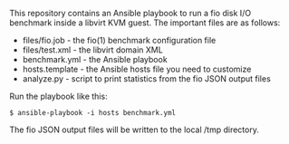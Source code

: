 This repository contains an Ansible playbook to run a fio disk I/O benchmark
inside a libvirt KVM guest.  The important files are as follows:

- files/fio.job - the fio(1) benchmark configuration file
- files/test.xml - the libvirt domain XML
- benchmark.yml - the Ansible playbook
- hosts.template - the Ansible hosts file you need to customize
- analyze.py - script to print statistics from the fio JSON output files

Run the playbook like this:

    $ ansible-playbook -i hosts benchmark.yml

The fio JSON output files will be written to the local /tmp directory.
